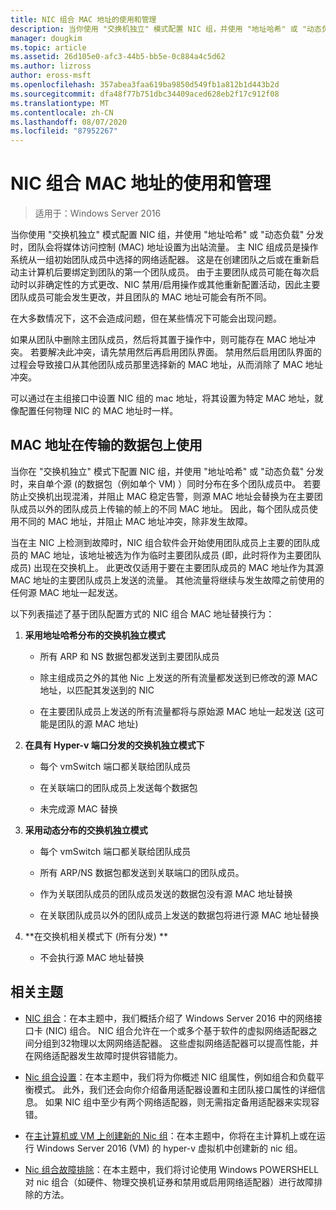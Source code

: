 ```yaml
---
title: NIC 组合 MAC 地址的使用和管理
description: 当你使用 "交换机独立" 模式配置 NIC 组，并使用 "地址哈希" 或 "动态负载" 分发时，团队会将媒体访问控制 (MAC) 地址设置为出站流量。 主 NIC 组成员是操作系统从一组初始团队成员中选择的网络适配器。
manager: dougkim
ms.topic: article
ms.assetid: 26d105e0-afc3-44b5-bb5e-0c884a4c5d62
ms.author: lizross
author: eross-msft
ms.openlocfilehash: 357abea3faa619ba9850d549fb1a812b1d443b2d
ms.sourcegitcommit: dfa48f77b751dbc34409aced628eb2f17c912f08
ms.translationtype: MT
ms.contentlocale: zh-CN
ms.lasthandoff: 08/07/2020
ms.locfileid: "87952267"
---
```

# <a name="nic-teaming-mac-address-use-and-management"></a>NIC 组合 MAC 地址的使用和管理

>适用于：Windows Server 2016

当你使用 "交换机独立" 模式配置 NIC 组，并使用 "地址哈希" 或 "动态负载" 分发时，团队会将媒体访问控制 (MAC) 地址设置为出站流量。 主 NIC 组成员是操作系统从一组初始团队成员中选择的网络适配器。  这是在创建团队之后或在重新启动主计算机后要绑定到团队的第一个团队成员。 由于主要团队成员可能在每次启动时以非确定性的方式更改、NIC 禁用/启用操作或其他重新配置活动，因此主要团队成员可能会发生更改，并且团队的 MAC 地址可能会有所不同。

在大多数情况下，这不会造成问题，但在某些情况下可能会出现问题。

如果从团队中删除主团队成员，然后将其置于操作中，则可能存在 MAC 地址冲突。 若要解决此冲突，请先禁用然后再启用团队界面。 禁用然后启用团队界面的过程会导致接口从其他团队成员那里选择新的 MAC 地址，从而消除了 MAC 地址冲突。

可以通过在主组接口中设置 NIC 组的 mac 地址，将其设置为特定 MAC 地址，就像配置任何物理 NIC 的 MAC 地址时一样。

## <a name="mac-address-use-on-transmitted-packets"></a>MAC 地址在传输的数据包上使用
当你在 "交换机独立" 模式下配置 NIC 组，并使用 "地址哈希" 或 "动态负载" 分发时，来自单个源 (的数据包（例如单个 VM) ）同时分布在多个团队成员中。 若要防止交换机出现混淆，并阻止 MAC 稳定告警，则源 MAC 地址会替换为在主要团队成员以外的团队成员上传输的帧上的不同 MAC 地址。 因此，每个团队成员使用不同的 MAC 地址，并阻止 MAC 地址冲突，除非发生故障。

当在主 NIC 上检测到故障时，NIC 组合软件会开始使用团队成员上主要的团队成员的 MAC 地址，该地址被选为作为临时主要团队成员 (即，此时将作为主要团队成员) 出现在交换机上。  此更改仅适用于要在主要团队成员的 MAC 地址作为其源 MAC 地址的主要团队成员上发送的流量。 其他流量将继续与发生故障之前使用的任何源 MAC 地址一起发送。

以下列表描述了基于团队配置方式的 NIC 组合 MAC 地址替换行为：

1.  **采用地址哈希分布的交换机独立模式**

    -   所有 ARP 和 NS 数据包都发送到主要团队成员

    -   除主组成员之外的其他 Nic 上发送的所有流量都发送到已修改的源 MAC 地址，以匹配其发送到的 NIC

    -   在主要团队成员上发送的所有流量都将与原始源 MAC 地址一起发送 (这可能是团队的源 MAC 地址) 

2.  **在具有 Hyper-v 端口分发的交换机独立模式下**

    -   每个 vmSwitch 端口都关联给团队成员

    -   在关联端口的团队成员上发送每个数据包

    -   未完成源 MAC 替换

3.  **采用动态分布的交换机独立模式**

    -   每个 vmSwitch 端口都关联给团队成员

    -   所有 ARP/NS 数据包都发送到关联端口的团队成员。

    -   作为关联团队成员的团队成员发送的数据包没有源 MAC 地址替换

    -   在关联团队成员以外的团队成员上发送的数据包将进行源 MAC 地址替换

4.  **在交换机相关模式下 (所有分发) **

    -   不会执行源 MAC 地址替换

## <a name="related-topics"></a>相关主题
- [NIC 组合](NIC-Teaming.md)：在本主题中，我们概括介绍了 Windows Server 2016 中的网络接口卡 (NIC) 组合。 NIC 组合允许在一个或多个基于软件的虚拟网络适配器之间分组到32物理以太网网络适配器。 这些虚拟网络适配器可以提高性能，并在网络适配器发生故障时提供容错能力。

- [Nic 组合设置](nic-teaming-settings.md)：在本主题中，我们将为你概述 NIC 组属性，例如组合和负载平衡模式。 此外，我们还会向你介绍备用适配器设置和主团队接口属性的详细信息。 如果 NIC 组中至少有两个网络适配器，则无需指定备用适配器来实现容错。

- 在[主计算机或 VM 上创建新的 Nic 组](Create-a-New-NIC-Team-on-a-Host-Computer-or-VM.md)：在本主题中，你将在主计算机上或在运行 Windows Server 2016 (VM) 的 hyper-v 虚拟机中创建新的 nic 组。

- [Nic 组合故障排除](Troubleshooting-NIC-Teaming.md)：在本主题中，我们将讨论使用 Windows POWERSHELL 对 nic 组合（如硬件、物理交换机证券和禁用或启用网络适配器）进行故障排除的方法。



